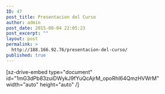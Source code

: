 ```yaml
---
ID: 47
post_title: Presentacion del Curso
author: admin
post_date: 2015-08-04 22:05:23
post_excerpt: ""
layout: post
permalink: >
  http://188.166.92.76/presentacion-del-curso/
published: true
---
```

[sz-drive-embed type="document" id="1mG3dPb83zuiDWykJ9fYuQcAjrM_opoRhI64QmzHVWrM" width="auto" height="auto" /]